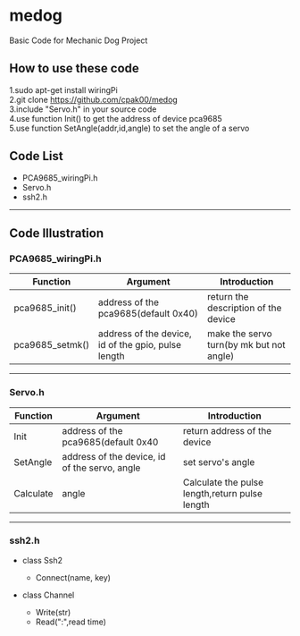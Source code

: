 # medog </br>
Basic Code for Mechanic Dog Project

## How to use these code
1.sudo apt-get install wiringPi</br>
2.git clone https://github.com/cpak00/medog</br>
3.include "Servo.h" in your source code</br>
4.use function Init() to get the address of device pca9685</br>
5.use function SetAngle(addr,id,angle) to set the angle of a servo</br>

## Code List
* PCA9685_wiringPi.h
* Servo.h
* ssh2.h
---

## Code Illustration

### PCA9685_wiringPi.h
Function|Argument|Introduction
---|---|---
pca9685_init()|address of the pca9685(default 0x40)|return the description of the device
pca9685_setmk()|address of the device, id of the gpio, pulse length|make the servo turn(by mk but not angle)
---
### Servo.h
Function|Argument|Introduction
---|---|---
Init|address of the pca9685(default 0x40|return address of the device
SetAngle|address of the device, id of the servo, angle|set servo's angle
Calculate|angle|Calculate the pulse length,return pulse length
---

### ssh2.h
* class Ssh2
    * Connect(name, key)

* class Channel
    * Write(str)
    * Read(":",read time)
